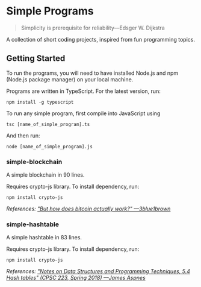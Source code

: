 # Simple Programs

> Simplicity is prerequisite for reliability––Edsger W. Dijkstra

A collection of short coding projects, inspired from fun programming topics.

## Getting Started

To run the programs, you will need to have installed Node.js and npm (Node.js package manager) on your local machine.

Programs are written in TypeScript. For the latest version, run:

    npm install -g typescript

To run any simple program, first compile into JavaScript using

    tsc [name_of_simple_program].ts

And then run:

    node [name_of_simple_program].js

### simple-blockchain

A simple blockchain in 90 lines.

Requires crypto-js library. To install dependency, run:

    npm install crypto-js

_References: ["But how does bitcoin actually work?" ––3blue1brown](https://www.youtube.com/watch?v=bBC-nXj3Ng4)_

### simple-hashtable

A simple hashtable in 83 lines.

Requires crypto-js library. To install dependency, run:

    npm install crypto-js

_References: ["Notes on Data Structures and Programming Techniques, 5.4 Hash tables" (CPSC 223, Spring 2018) ––James Aspnes](https://www.cs.yale.edu/homes/aspnes/classes/223/notes.html#hashTables)_